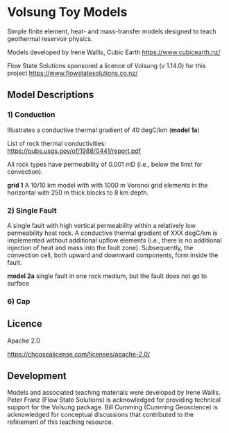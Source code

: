 # Volsung Toy Models

Simple finite element, heat- and mass-transfer models designed to teach geothermal reservoir physics. 

Models developed by Irene Wallis, Cubic Earth https://www.cubicearth.nz/

Flow State Solutions sponsored a licence of Volsung (v 1.14.0) for this project https://www.flowstatesolutions.co.nz/

## Model Descriptions

### 1) Conduction

Illustrates a conductive thermal gradient of 40 degC/km (**model 1a**)

List of rock thermal conductivities:
https://pubs.usgs.gov/of/1988/0441/report.pdf

All rock types have permeability of 0.001 mD (i.e., below the limit for convection).

**grid 1** A 10/10 km model with with 1000 m Voronoi grid elements in the horizontal with 250 m thick blocks to 8 km depth. 

### 2) Single Fault

A single fault with high vertical permeability within a relatively low permeability host rock. A conductive thermal gradient of XXX degC/km is implemented without additional upflow elements (i.e., there is no additional injection of heat and mass into the fault zone). Subsequently, the convection cell, both upward and downward components, form inside the fault. 

**model 2a** single fault in one rock medium, but the fault does not go to surface

### 6) Cap



## Licence

Apache 2.0

https://choosealicense.com/licenses/apache-2.0/

## Development

Models and associated teaching materials were developed by Irene Wallis. Peter Franz (Flow State Solutions) is acknowledged for providing technical support for the Volsung package. Bill Cumming (Cumming Geoscience) is acknowledged for conceptual discussions that contributed to the refinement of this teaching resource. 